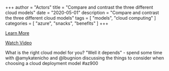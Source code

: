 +++
author = "Actors"
title = "Compare and contrast the three different cloud models"
date = "2020-05-01"
description = "Compare and contrast the three different cloud models"
tags = [
    "models",
    "cloud computing"
]
categories = [
    "azure",
    "snacks",
    "benefits"
]
+++

[Learn More](https://docs.microsoft.com/learn/modules/principles-cloud-computing/3c-capex-vs-opex?WT.mc_id=snackable-social-cxa)

[Watch Video](https://twitter.com/i/status/1258411264532901892)

What is the right cloud model for you? "Well it depends" - spend some time with @amykatenicho and @lbugnion discussing the things to consider when choosing a cloud deployment model #az900